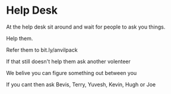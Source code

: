 # Help Desk

At the help desk sit around and wait for people to ask you things.

Help them.

Refer them to bit.ly/anvilpack

If that still doesn't help them ask another volenteer 

We belive you can figure something out between you

If you cant then ask Bevis, Terry, Yuvesh, Kevin, Hugh or Joe

